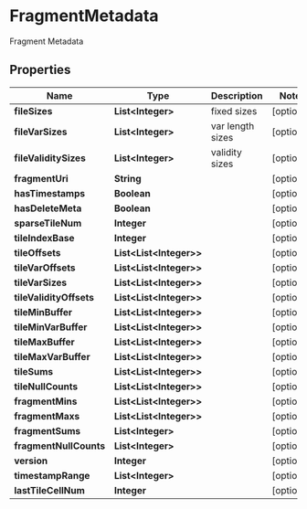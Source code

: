 

# FragmentMetadata

Fragment Metadata

## Properties

| Name | Type | Description | Notes |
|------------ | ------------- | ------------- | -------------|
|**fileSizes** | **List&lt;Integer&gt;** | fixed sizes |  [optional] |
|**fileVarSizes** | **List&lt;Integer&gt;** | var length sizes |  [optional] |
|**fileValiditySizes** | **List&lt;Integer&gt;** | validity sizes |  [optional] |
|**fragmentUri** | **String** |  |  [optional] |
|**hasTimestamps** | **Boolean** |  |  [optional] |
|**hasDeleteMeta** | **Boolean** |  |  [optional] |
|**sparseTileNum** | **Integer** |  |  [optional] |
|**tileIndexBase** | **Integer** |  |  [optional] |
|**tileOffsets** | **List&lt;List&lt;Integer&gt;&gt;** |  |  [optional] |
|**tileVarOffsets** | **List&lt;List&lt;Integer&gt;&gt;** |  |  [optional] |
|**tileVarSizes** | **List&lt;List&lt;Integer&gt;&gt;** |  |  [optional] |
|**tileValidityOffsets** | **List&lt;List&lt;Integer&gt;&gt;** |  |  [optional] |
|**tileMinBuffer** | **List&lt;List&lt;Integer&gt;&gt;** |  |  [optional] |
|**tileMinVarBuffer** | **List&lt;List&lt;Integer&gt;&gt;** |  |  [optional] |
|**tileMaxBuffer** | **List&lt;List&lt;Integer&gt;&gt;** |  |  [optional] |
|**tileMaxVarBuffer** | **List&lt;List&lt;Integer&gt;&gt;** |  |  [optional] |
|**tileSums** | **List&lt;List&lt;Integer&gt;&gt;** |  |  [optional] |
|**tileNullCounts** | **List&lt;List&lt;Integer&gt;&gt;** |  |  [optional] |
|**fragmentMins** | **List&lt;List&lt;Integer&gt;&gt;** |  |  [optional] |
|**fragmentMaxs** | **List&lt;List&lt;Integer&gt;&gt;** |  |  [optional] |
|**fragmentSums** | **List&lt;Integer&gt;** |  |  [optional] |
|**fragmentNullCounts** | **List&lt;Integer&gt;** |  |  [optional] |
|**version** | **Integer** |  |  [optional] |
|**timestampRange** | **List&lt;Integer&gt;** |  |  [optional] |
|**lastTileCellNum** | **Integer** |  |  [optional] |



